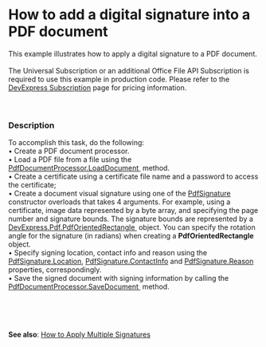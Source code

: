 # How to add a digital signature into a PDF document


This example illustrates how to apply a digital signature to a PDF document. <br><br>The Universal Subscription or an additional Office File API Subscription is required to use this example in production code. Please refer to the <a href="https://www.devexpress.com/Subscriptions/">DevExpress Subscription</a> page for pricing information. <br><br><br>


<h3>Description</h3>

To accomplish this task, do the following:<br />&bull; Create a PDF document processor.<br />&bull; Load a PDF file from a file using the <a href="https://documentation.devexpress.com/#DocumentServer/DevExpressPdfPdfDocumentProcessor_LoadDocumenttopic">PdfDocumentProcessor.LoadDocument&nbsp;</a> method.<br />
&bull;&nbsp;Create a certificate using&nbsp;a certificate file name and a password to access the certificate;<br />&bull;
Create a document visual signature using one of the <a href="https://documentation.devexpress.com/#CoreLibraries/clsDevExpressPdfPdfSignaturetopic">PdfSignature</a>  constructor overloads that takes 4 arguments. For example, using a certificate, image data represented by a byte array, and specifying the page number and signature bounds. The signature bounds are represented by a  <a href="https://documentation.devexpress.com/CoreLibraries/DevExpress.Pdf.PdfOrientedRectangle.class">DevExpress.Pdf.PdfOrientedRectangle&nbsp;</a>  object. You can specify the rotation angle for the signature (in radians) when creating a **PdfOrientedRectangle** object. 
<br />&bull; Specify signing location, contact info and reason using the <a href="https://documentation.devexpress.com/#CoreLibraries/DevExpressPdfPdfSignature_Locationtopic">PdfSignature.Location</a>, <a href="https://documentation.devexpress.com/#CoreLibraries/DevExpressPdfPdfSignature_ContactInfotopic">PdfSignature.ContactInfo</a> and <a href="https://documentation.devexpress.com/#CoreLibraries/DevExpressPdfPdfSignature_Reasontopic">PdfSignature.Reason</a> properties, correspondingly.<br />&bull; 
Save the signed document with signing information by calling the <a href="https://documentation.devexpress.com/#DocumentServer/DevExpressPdfPdfDocumentProcessor_SaveDocumenttopic">PdfDocumentProcessor.SaveDocument&nbsp;</a> method.<br /><br /><br />

<br/>

**See also**: <a href="https://github.com/DevExpress-Examples/pdf-document-api-multiple-signatures">How to Apply Multiple Signatures</a>


